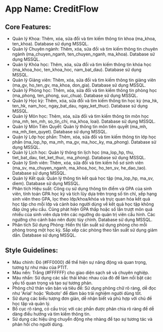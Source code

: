 # **App Name**: CreditFlow

## Core Features:

- Quản lý Khoa: Thêm, xóa, sửa đổi và tìm kiếm thông tin khoa (ma_khoa, ten_khoa). Database sử dụng MSSQL.
- Quản lý Chuyên ngành: Thêm, xóa, sửa đổi và tìm kiếm thông tin chuyên ngành (ma_chuyen_nganh, ten_chuyen_nganh, ma_khoa). Database sử dụng MSSQL.
- Quản lý Khóa học: Thêm, xóa, sửa đổi và tìm kiếm thông tin khóa học (ma_khoa_hoc, ten_khoa_hoc, nam_bat_dau). Database sử dụng MSSQL.
- Quản lý Giảng viên: Thêm, xóa, sửa đổi và tìm kiếm thông tin giảng viên (ma_gv, ho_ten_gv, ma_khoa, don_gia). Database sử dụng MSSQL.
- Quản lý Phòng học: Thêm, xóa, sửa đổi và tìm kiếm thông tin phòng học (ma_phong, ten_phong, suc_chua). Database sử dụng MSSQL.
- Quản lý Học kỳ: Thêm, xóa, sửa đổi và tìm kiếm thông tin học kỳ (ma_hk, ten_hk, nam_hoc, ngay_bat_dau, ngay_ket_thuc). Database sử dụng MSSQL.
- Quản lý Môn học: Thêm, xóa, sửa đổi và tìm kiếm thông tin môn học (ma_mh, ten_mh, so_tin_chi, ma_khoa, loai). Database sử dụng MSSQL.
- Quản lý Môn Tiên Quyết: Quản lý thông tin môn tiên quyết (ma_mh, ma_mh_tien_quyet). Database sử dụng MSSQL.
- Quản lý Lớp học phần: Thêm, xóa, sửa đổi và tìm kiếm thông tin lớp học phần (ma_lop_hp, ma_mh, ma_gv, ma_hoc_ky, ma_phong). Database sử dụng MSSQL.
- Quản lý Lịch học: Quản lý thông tin lịch học (ma_lop_hp, thu, tiet_bat_dau, tiet_ket_thuc, ma_phong). Database sử dụng MSSQL.
- Quản lý Sinh viên: Thêm, xóa, sửa đổi và tìm kiếm hồ sơ sinh viên (ma_sv, ma_chuyen_nganh, ma_khoa_hoc, ho_ten_sv, he_dao_tao). Database sử dụng MSSQL.
- Quản lý Kết quả: Quản lý thông tin kết quả học tập (ma_lop_hp, ma_sv, diem). Database sử dụng MSSQL.
- Phân tích Hiệu suất: Công cụ sử dụng thông tin điểm và GPA của sinh viên, tính toán GPA học kỳ và tích lũy dựa trên trọng số tín chỉ, xếp hạng sinh viên theo GPA, lọc theo lớp/khoa/khóa và trực quan hóa kết quả học tập cho mỗi lớp và cảnh báo người dùng về kết quả học tập không đáp ứng yêu cầu. Cũng phát hiện GPA thấp hoặc số lần trượt môn quá nhiều của sinh viên dựa trên các ngưỡng do quản trị viên cấu hình. Các ngưỡng cho cảnh báo nên được tùy chỉnh. Database sử dụng MSSQL.
- Phân tích Sử dụng Phòng: Hiển thị tần suất sử dụng phòng cho mỗi phòng trong một học kỳ. Sắp xếp các phòng theo tần suất sử dụng giảm dần. Database sử dụng MSSQL.

## Style Guidelines:

- Màu chính: Đỏ (#FF0000) để thể hiện sự năng động và quan trọng, tương tự như màu của PTIT.
- Màu nền: Trắng (#FFFFFF) cho giao diện sạch sẽ và chuyên nghiệp.
- Màu nhấn: Sử dụng các sắc thái khác nhau của đỏ để làm nổi bật các yếu tố quan trọng và tạo sự tương phản.
- Phông chữ thân văn bản và tiêu đề: Sử dụng phông chữ rõ ràng, dễ đọc như 'Arial' hoặc 'Roboto' để đảm bảo trải nghiệm người dùng tốt.
- Sử dụng các biểu tượng đơn giản, dễ nhận biết và phù hợp với chủ đề học tập và quản lý.
- Bố cục rõ ràng, có cấu trúc với các phần được phân chia rõ ràng để dễ dàng điều hướng và tìm kiếm thông tin.
- Sử dụng các hiệu ứng chuyển động nhẹ nhàng để tạo sự tương tác và phản hồi cho người dùng.